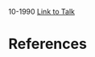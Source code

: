 

10-1990
[Link to Talk](https://www.churchofjesuschrist.org/study/general-conference/1990/10/saturday-morning-session?lang=eng)



# References
